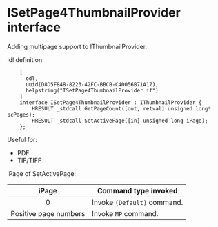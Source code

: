 ISetPage4ThumbnailProvider interface
====================================

Adding multipage support to IThumbnailProvider.

idl definition:
```
	[
	  odl,
	  uuid(D8D5F848-8223-42FC-BBCB-C40056B71A17),
	  helpstring("ISetPage4ThumbnailProvider if")
	]
	interface ISetPage4ThumbnailProvider : IThumbnailProvider {
		HRESULT _stdcall GetPageCount([out, retval] unsigned long* pcPages);
		HRESULT _stdcall SetActivePage([in] unsigned long iPage);
	};
```

Useful for:
* PDF
* TIF/TIFF

iPage of SetActivePage:

| iPage | Command type invoked |
|:-----:|----------------------|
|   0   | Invoke `(Default)` command. |
| Positive page numbers | Invoke `MP` command. |
